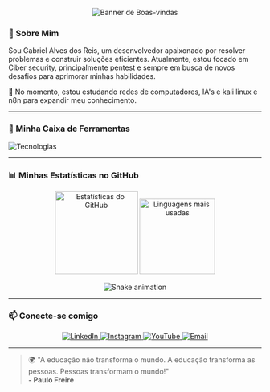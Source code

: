 <p align="center">
  <img src="" alt="Banner de Boas-vindas">
</p>

### 👋 Sobre Mim

<p>
  Sou Gabriel Alves dos Reis, um desenvolvedor apaixonado por resolver problemas e construir soluções eficientes. Atualmente, estou focado em Ciber security, principalmente pentest e sempre em busca de novos desafios para aprimorar minhas habilidades.
</p>
<p>
  🧠 No momento, estou estudando redes de computadores, IA's e kali linux e n8n para expandir meu conhecimento.
</p>

---

### 🚀 Minha Caixa de Ferramentas

<p align="left">
  <img src="https://skillicons.dev/icons?i=c,html,css,bootstrap,js,php,python,docker,git,github,linux,kali&perline=6" alt="Tecnologias"/>
</p>

---

### 📊 Minhas Estatísticas no GitHub

<p align="center">
  <img height="165" src="https://github-readme-stats.vercel.app/api?username=pr-gabriel&show_icons=true&theme=tokyonight&count_private=true&hide_border=true" alt="Estatísticas do GitHub" />
  <img height="150" src="https://github-readme-stats.vercel.app/api/top-langs?username=pr-gabriel&locale=pt-br&layout=compact&card_width=320&theme=tokyonight&hide_border=true" alt="Linguagens mais usadas"/>
</p>

<p align="center">
  <img src="https://github.com/pr-gabriel/pr-gabriel/blob/output/github-contribution-grid-snake.svg" alt="Snake animation">
</p>

---

### 📫 Conecte-se comigo

<p align="center">
  <a href="https://www.linkedin.com/in/gabriel-alves-dos-reis-83aa6634b/" target="_blank">
    <img src="https://img.shields.io/badge/LinkedIn-0077B5?style=for-the-badge&logo=linkedin&logoColor=white" alt="LinkedIn">
  </a>
  <a href="https://www.instagram.com/gabriel.alvesdrs" target="_blank">
    <img src="https://img.shields.io/badge/Instagram-E4405F?style=for-the-badge&logo=instagram&logoColor=white" alt="Instagram">
  </a>
  <a href="[SEU LINK DO YOUTUBE AQUI]" target="_blank">
    <img src="https://img.shields.io/badge/YouTube-FF0000?style=for-the-badge&logo=youtube&logoColor=white" alt="YouTube">
  </a>
  <a href="mailto:[SEU EMAIL AQUI]" target="_blank">
    <img src="https://img.shields.io/badge/Email-D14836?style=for-the-badge&logo=gmail&logoColor=white" alt="Email">
  </a>
</p>

---

> 🌍 "A educação não transforma o mundo. A educação transforma as pessoas. Pessoas transformam o mundo!"
> <br>
> **- Paulo Freire**
